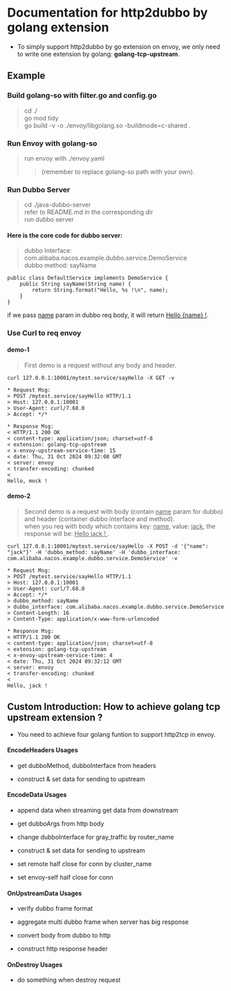 # Documentation for http2dubbo by golang extension

* To simply support http2dubbo by go extension on envoy, we only need to write one extension by golang: **golang-tcp-upstream**.

## Example 

### Build golang-so with filter.go and config.go
> cd ./ \
> go mod tidy \
> go build -v -o ./envoy/libgolang.so -buildmode=c-shared . 


### Run Envoy with golang-so
> run envoy with ./envoy.yaml 
>> (remember to replace golang-so path with your own).

### Run Dubbo Server
> cd ./java-dubbo-server \
> refer to README.md in the corresponding dir \
> run dubbo server


#### Here is the core code for dubbo server:

> dubbo Interface: com.alibaba.nacos.example.dubbo.service.DemoService \
> dubbo method: sayName
    
    public class DefaultService implements DemoService {
        public String sayName(String name) {
            return String.format("Hello, %s !\n", name);
        }
    }

if we pass <u>name</u> param in dubbo req body, it will return <u>Hello {name} !</u>.

### Use Curl to req envoy

#### demo-1
> First demo is a request without any body and header.

    curl 127.0.0.1:10001/mytest.service/sayHello -X GET -v

    * Request Msg:
    > POST /mytest.service/sayHello HTTP/1.1
    > Host: 127.0.0.1:10001
    > User-Agent: curl/7.68.0
    > Accept: */*
    
    * Response Msg: 
    < HTTP/1.1 200 OK
    < content-type: application/json; charset=utf-8
    < extension: golang-tcp-upstream
    < x-envoy-upstream-service-time: 15
    < date: Thu, 31 Oct 2024 09:32:08 GMT
    < server: envoy
    < transfer-encoding: chunked
    <
    Hello, mock !


#### demo-2
> Second demo is a request with body (contain <u>name</u> param for dubbo) and header (container dubbo interface and method). \
> when you req with body which contains key: <u>name</u>, value: <u>jack</u>, the response will be: <u>Hello jack ! </u>.

    curl 127.0.0.1:10001/mytest.service/sayHello -X POST -d '{"name": "jack"}' -H 'dubbo_method: sayName' -H 'dubbo_interface: com.alibaba.nacos.example.dubbo.service.DemoService' -v

    * Request Msg:
    > POST /mytest.service/sayHello HTTP/1.1
    > Host: 127.0.0.1:10001
    > User-Agent: curl/7.68.0
    > Accept: */*
    > dubbo_method: sayName
    > dubbo_interface: com.alibaba.nacos.example.dubbo.service.DemoService
    > Content-Length: 16
    > Content-Type: application/x-www-form-urlencoded
    
    * Response Msg: 
    < HTTP/1.1 200 OK
    < content-type: application/json; charset=utf-8
    < extension: golang-tcp-upstream
    < x-envoy-upstream-service-time: 4
    < date: Thu, 31 Oct 2024 09:32:12 GMT
    < server: envoy
    < transfer-encoding: chunked
    <
    Hello, jack !






## Custom Introduction: How to achieve golang tcp upstream extension ?
* You need to achieve four golang funtion to support http2tcp in envoy.

#### EncodeHeaders Usages
  - get dubboMethod, dubboInterface from headers

  - construct & set data for sending to upstream

#### EncodeData Usages
  - append data when streaming get data from downstream

  - get dubboArgs from http body
  - change dubboInterface for gray_traffic by router_name
  - construct & set data for sending to upstream
  - set remote half close for conn by cluster_name
  - set envoy-self half close for conn

#### OnUpstreamData Usages
  - verify dubbo frame format

  - aggregate multi dubbo frame when server has big response
  - convert body from dubbo to http
  - construct http response header

#### OnDestroy Usages
  - do something when destroy request